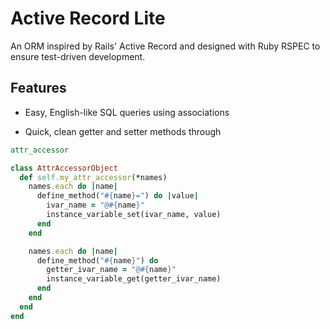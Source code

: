 # Active Record Lite
An ORM inspired by Rails' Active Record and designed with Ruby RSPEC to ensure test-driven development.

## Features
- Easy, English-like SQL queries using associations

- Quick, clean getter and setter methods through
```ruby
attr_accessor
```
```ruby
class AttrAccessorObject
  def self.my_attr_accessor(*names)
    names.each do |name|
      define_method("#{name}=") do |value|
        ivar_name = "@#{name}"
        instance_variable_set(ivar_name, value)
      end
    end

    names.each do |name|
      define_method("#{name}") do
        getter_ivar_name = "@#{name}"
        instance_variable_get(getter_ivar_name)
      end
    end
  end
end
```
